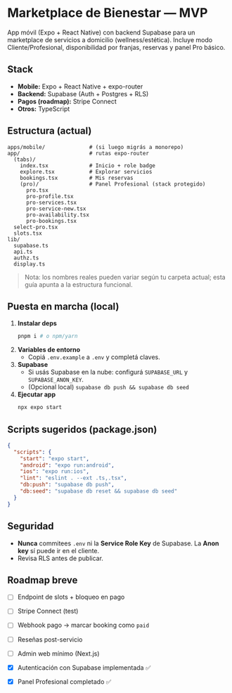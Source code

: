# Marketplace de Bienestar — MVP

App móvil (Expo + React Native) con backend Supabase para un marketplace de servicios a domicilio (wellness/estética). Incluye modo Cliente/Profesional, disponibilidad por franjas, reservas y panel Pro básico.

## Stack
- **Mobile:** Expo + React Native + expo-router
- **Backend:** Supabase (Auth + Postgres + RLS)
- **Pagos (roadmap):** Stripe Connect
- **Otros:** TypeScript

## Estructura (actual)
```
apps/mobile/              # (si luego migrás a monorepo)
app/                      # rutas expo-router
  (tabs)/
    index.tsx             # Inicio + role badge
    explore.tsx           # Explorar servicios
    bookings.tsx          # Mis reservas
    (pro)/                # Panel Profesional (stack protegido)
      pro.tsx
      pro-profile.tsx
      pro-services.tsx
      pro-service-new.tsx
      pro-availability.tsx
      pro-bookings.tsx
  select-pro.tsx
  slots.tsx
lib/
  supabase.ts
  api.ts
  authz.ts
  display.ts
```
> Nota: los nombres reales pueden variar según tu carpeta actual; esta guía apunta a la estructura funcional.

## Puesta en marcha (local)
1. **Instalar deps**
   ```bash
   pnpm i # o npm/yarn
   ```
2. **Variables de entorno**
   - Copiá `.env.example` a `.env` y completá claves.
3. **Supabase**
   - Si usás Supabase en la nube: configurá `SUPABASE_URL` y `SUPABASE_ANON_KEY`.
   - (Opcional local) `supabase db push && supabase db seed`
4. **Ejecutar app**
   ```bash
   npx expo start
   ```

## Scripts sugeridos (package.json)
```json
{
  "scripts": {
    "start": "expo start",
    "android": "expo run:android",
    "ios": "expo run:ios",
    "lint": "eslint . --ext .ts,.tsx",
    "db:push": "supabase db push",
    "db:seed": "supabase db reset && supabase db seed"
  }
}
```

## Seguridad
- **Nunca** commitees `.env` ni la **Service Role Key** de Supabase. La **Anon key** sí puede ir en el cliente.
- Revisa RLS antes de publicar.

## Roadmap breve
- [ ] Endpoint de slots + bloqueo en pago
- [ ] Stripe Connect (test)
- [ ] Webhook pago → marcar booking como `paid`
- [ ] Reseñas post-servicio
- [ ] Admin web mínimo (Next.js)

- [x] Autenticación con Supabase implementada ✅
- [x] Panel Profesional completado ✅